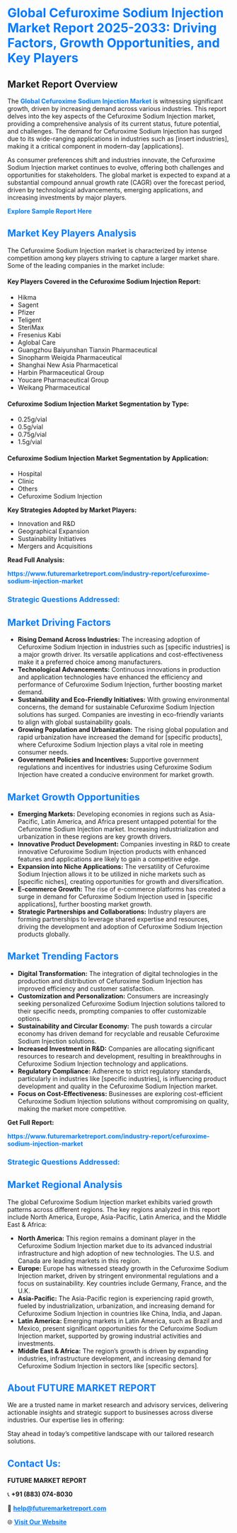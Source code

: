 <h1 style="color: #007BFF;">Global Cefuroxime Sodium Injection Market Report 2025-2033: Driving Factors, Growth Opportunities, and Key Players</h1>

<section id="overview">
<h2>Market Report Overview</h2>
<p>The <a href="https://www.futuremarketreport.com/industry-report/cefuroxime-sodium-injection-market" style="color: #007BFF; text-decoration: none;"><strong>Global Cefuroxime Sodium Injection Market</strong></a> is witnessing significant growth, driven by increasing demand across various industries. This report delves into the key aspects of the Cefuroxime Sodium Injection market, providing a comprehensive analysis of its current status, future potential, and challenges. The demand for Cefuroxime Sodium Injection has surged due to its wide-ranging applications in industries such as [insert industries], making it a critical component in modern-day [applications].</p>
<p>As consumer preferences shift and industries innovate, the Cefuroxime Sodium Injection market continues to evolve, offering both challenges and opportunities for stakeholders. The global market is expected to expand at a substantial compound annual growth rate (CAGR) over the forecast period, driven by technological advancements, emerging applications, and increasing investments by major players.</p>
</section>

<section id="overview">
<p><a href="https://www.futuremarketreport.com/request-sample/reportId=124017" style="color: #007BFF; text-decoration: none;"><strong>Explore Sample Report Here</strong></a></p>
</section>

<section id="key-players">
<h2 style="color: #007BFF;">Market Key Players Analysis</h2>
<p>The Cefuroxime Sodium Injection market is characterized by intense competition among key players striving to capture a larger market share. Some of the leading companies in the market include:</p>
<h4>Key Players Covered in the Cefuroxime Sodium Injection Report:</h4>
<ul><li>Hikma</li><li>Sagent</li><li>Pfizer</li><li>Teligent</li><li>SteriMax</li><li>Fresenius Kabi</li><li>Aglobal Care</li><li>Guangzhou Baiyunshan Tianxin Pharmaceutical</li><li>Sinopharm Weiqida Pharmaceutical</li><li>Shanghai New Asia Pharmacetical</li><li>Harbin Pharmaceutical Group</li><li>Youcare Pharmaceutical Group</li><li>Weikang Pharmaceutical</li></ul>
<h4>Cefuroxime Sodium Injection Market Segmentation by Type:</h4>
<ul><li>0.25g/vial</li><li>0.5g/vial</li><li>0.75g/vial</li><li>1.5g/vial</li></ul>

<h4>Cefuroxime Sodium Injection Market Segmentation by Application:</h4>
<ul><li>Hospital</li><li>Clinic</li><li>Others</li><li>Cefuroxime Sodium Injection</li></ul>
<p><strong>Key Strategies Adopted by Market Players:</strong></p>
<ul>
<li>Innovation and R&D</li>
<li>Geographical Expansion</li>
<li>Sustainability Initiatives</li>
<li>Mergers and Acquisitions</li>
</ul>
</section>

<section>
<p><strong>Read Full Analysis: </strong></p><a href="https://www.futuremarketreport.com/industry-report/cefuroxime-sodium-injection-market" style="color: #007BFF; text-decoration: none;"><strong>https://www.futuremarketreport.com/industry-report/cefuroxime-sodium-injection-market</strong></a>
<h3 style="color: #007BFF;">Strategic Questions Addressed:</h3>
</section>

<section id="driving-factors">
<h2 style="color: #007BFF;">Market Driving Factors</h2>
<ul>
<li><strong>Rising Demand Across Industries:</strong> The increasing adoption of Cefuroxime Sodium Injection in industries such as [specific industries] is a major growth driver. Its versatile applications and cost-effectiveness make it a preferred choice among manufacturers.</li>
<li><strong>Technological Advancements:</strong> Continuous innovations in production and application technologies have enhanced the efficiency and performance of Cefuroxime Sodium Injection, further boosting market demand.</li>
<li><strong>Sustainability and Eco-Friendly Initiatives:</strong> With growing environmental concerns, the demand for sustainable Cefuroxime Sodium Injection solutions has surged. Companies are investing in eco-friendly variants to align with global sustainability goals.</li>
<li><strong>Growing Population and Urbanization:</strong> The rising global population and rapid urbanization have increased the demand for [specific products], where Cefuroxime Sodium Injection plays a vital role in meeting consumer needs.</li>
<li><strong>Government Policies and Incentives:</strong> Supportive government regulations and incentives for industries using Cefuroxime Sodium Injection have created a conducive environment for market growth.</li>
</ul>
</section>

<section id="growth-opportunities">
<h2 style="color: #007BFF;">Market Growth Opportunities</h2>
<ul>
<li><strong>Emerging Markets:</strong> Developing economies in regions such as Asia-Pacific, Latin America, and Africa present untapped potential for the Cefuroxime Sodium Injection market. Increasing industrialization and urbanization in these regions are key growth drivers.</li>
<li><strong>Innovative Product Development:</strong> Companies investing in R&D to create innovative Cefuroxime Sodium Injection products with enhanced features and applications are likely to gain a competitive edge.</li>
<li><strong>Expansion into Niche Applications:</strong> The versatility of Cefuroxime Sodium Injection allows it to be utilized in niche markets such as [specific niches], creating opportunities for growth and diversification.</li>
<li><strong>E-commerce Growth:</strong> The rise of e-commerce platforms has created a surge in demand for Cefuroxime Sodium Injection used in [specific applications], further boosting market growth.</li>
<li><strong>Strategic Partnerships and Collaborations:</strong> Industry players are forming partnerships to leverage shared expertise and resources, driving the development and adoption of Cefuroxime Sodium Injection products globally.</li>
</ul>
</section>

<section id="trending-factors">
<h2 style="color: #007BFF;">Market Trending Factors</h2>
<ul>
<li><strong>Digital Transformation:</strong> The integration of digital technologies in the production and distribution of Cefuroxime Sodium Injection has improved efficiency and customer satisfaction.</li>
<li><strong>Customization and Personalization:</strong> Consumers are increasingly seeking personalized Cefuroxime Sodium Injection solutions tailored to their specific needs, prompting companies to offer customizable options.</li>
<li><strong>Sustainability and Circular Economy:</strong> The push towards a circular economy has driven demand for recyclable and reusable Cefuroxime Sodium Injection solutions.</li>
<li><strong>Increased Investment in R&D:</strong> Companies are allocating significant resources to research and development, resulting in breakthroughs in Cefuroxime Sodium Injection technology and applications.</li>
<li><strong>Regulatory Compliance:</strong> Adherence to strict regulatory standards, particularly in industries like [specific industries], is influencing product development and quality in the Cefuroxime Sodium Injection market.</li>
<li><strong>Focus on Cost-Effectiveness:</strong> Businesses are exploring cost-efficient Cefuroxime Sodium Injection solutions without compromising on quality, making the market more competitive.</li>
</ul>
</section>

<section>
<p><strong>Get Full Report: </strong></p><a href="https://www.futuremarketreport.com/industry-report/cefuroxime-sodium-injection-market" style="color: #007BFF; text-decoration: none;"><strong>https://www.futuremarketreport.com/industry-report/cefuroxime-sodium-injection-market</strong></a>
<h3 style="color: #007BFF;">Strategic Questions Addressed:</h3>
</section>


<section id="regional-analysis">
<h2 style="color: #007BFF;">Market Regional Analysis</h2>
<p>The global Cefuroxime Sodium Injection market exhibits varied growth patterns across different regions. The key regions analyzed in this report include North America, Europe, Asia-Pacific, Latin America, and the Middle East & Africa:</p>
<ul>
<li><strong>North America:</strong> This region remains a dominant player in the Cefuroxime Sodium Injection market due to its advanced industrial infrastructure and high adoption of new technologies. The U.S. and Canada are leading markets in this region.</li>
<li><strong>Europe:</strong> Europe has witnessed steady growth in the Cefuroxime Sodium Injection market, driven by stringent environmental regulations and a focus on sustainability. Key countries include Germany, France, and the U.K.</li>
<li><strong>Asia-Pacific:</strong> The Asia-Pacific region is experiencing rapid growth, fueled by industrialization, urbanization, and increasing demand for Cefuroxime Sodium Injection in countries like China, India, and Japan.</li>
<li><strong>Latin America:</strong> Emerging markets in Latin America, such as Brazil and Mexico, present significant opportunities for the Cefuroxime Sodium Injection market, supported by growing industrial activities and investments.</li>
<li><strong>Middle East & Africa:</strong> The region’s growth is driven by expanding industries, infrastructure development, and increasing demand for Cefuroxime Sodium Injection in sectors like [specific sectors].</li>
</ul>
</section>

<footer>
<h2 style="color: #007BFF;">About FUTURE MARKET REPORT</h2>
<p>We are a trusted name in market research and advisory services, delivering actionable insights and strategic support to businesses across diverse industries. Our expertise lies in offering:</p>

<p>Stay ahead in today’s competitive landscape with our tailored research solutions.</p>

<h2 style="color: #007BFF;">Contact Us:</h2>
<p><strong>FUTURE MARKET REPORT</strong></p>
<p>📞 <strong>+91 (883) 074-8030</strong></p>
<p>📧 <strong><a href="mailto:help@futuremarketreport.com" style="color: #007BFF;">help@futuremarketreport.com</a></strong></p>
<p>🌐 <strong><a href="https://www.futuremarketreport.com/" style="color: #007BFF;">Visit Our Website</a></strong></p>
</footer>
